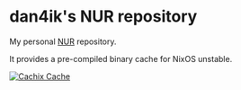 # dan4ik's NUR repository

My personal [NUR](https://github.com/nix-community/NUR) repository.

It provides a pre-compiled binary cache for NixOS unstable.

[![Cachix Cache](https://img.shields.io/badge/cachix-dan4ik605743-blue.svg)](https://dan4ik605743.cachix.org)
